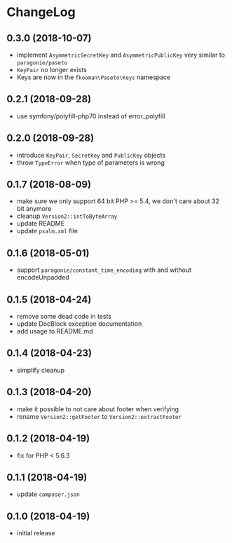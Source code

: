 # ChangeLog

## 0.3.0 (2018-10-07)
- implement `AsymmetricSecretKey` and `AsymmetricPublicKey` very similar to 
  `paragonie/paseto`
- `KeyPair` no longer exists
- Keys are now in the `fkooman\Paseto\Keys` namespace

## 0.2.1 (2018-09-28)
- use symfony/polyfill-php70 instead of error_polyfill

## 0.2.0 (2018-09-28)
- introduce `KeyPair`, `SecretKey` and `PublicKey` objects
- throw `TypeError` when type of parameters is wrong

## 0.1.7 (2018-08-09)
- make sure we only support 64 bit PHP >= 5.4, we don't care about 32 bit 
  anymore
- cleanup `Version2::intToByteArray`
- update README
- update `psalm.xml` file

## 0.1.6 (2018-05-01)
- support `paragonie/constant_time_encoding` with and without encodeUnpadded

## 0.1.5 (2018-04-24)
- remove some dead code in tests
- update DocBlock exception documentation
- add usage to README.md

## 0.1.4 (2018-04-23)
- simplify cleanup

## 0.1.3 (2018-04-20)
- make it possible to not care about footer when verifying
- rename `Version2::getFooter` to `Version2::extractFooter`

## 0.1.2 (2018-04-19)
- fix for PHP < 5.6.3

## 0.1.1 (2018-04-19)
- update `composer.json`

## 0.1.0 (2018-04-19)
- initial release
